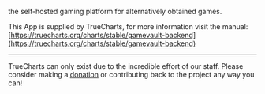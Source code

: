 the self-hosted gaming platform for alternatively obtained games.

This App is supplied by TrueCharts, for more information visit the manual: [https://truecharts.org/charts/stable/gamevault-backend](https://truecharts.org/charts/stable/gamevault-backend)

---

TrueCharts can only exist due to the incredible effort of our staff.
Please consider making a [donation](https://truecharts.org/sponsor) or contributing back to the project any way you can!
